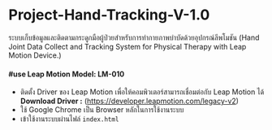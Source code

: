 # Project-Hand-Tracking-V-1.0
ระบบเก็บข้อมูลและติดตามกระดูกมือผู้ป่วยสำหรับการทำกายภาพบำบัดด้วยอุปกรณ์ลีพโมชัน 
(Hand Joint Data Collect and Tracking System for Physical Therapy with Leap Motion Device.)

#### #use Leap Motion Model: LM-010

- ติดตั้ง Driver ของ Leap Motion เพื่อให้คอมพิวเตอร์สามารถเชื่อมต่อกับ Leap Motion ได้ <br>
**Download Driver :** (https://developer.leapmotion.com/legacy-v2)
- ใช้ Google Chrome เป็น Browser หลักในการใช้งานระบบ
- เข้าใช้งานระบบผ่านไฟล์ ```index.html```
